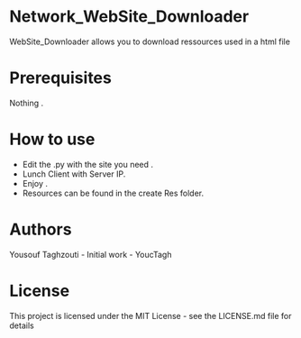 # Network_WebSite_Downloader
WebSite_Downloader allows you to download ressources used in a html file

# Prerequisites
Nothing .

# How to use
  * Edit the .py with the site you need . 
  * Lunch Client with Server IP. 
  * Enjoy .
  * Resources can be found in the create Res folder.

# Authors
Yousouf Taghzouti - Initial work - YoucTagh

# License
This project is licensed under the MIT License - see the LICENSE.md file for details
